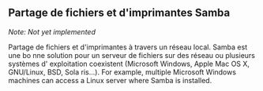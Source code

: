 ## Partage de fichiers et d'imprimantes Samba
_Note: Not yet implemented_

Partage de fichiers et d'imprimantes à travers un réseau local. Samba est une bo
nne solution pour un serveur de fichiers sur des réseau ou plusieurs systèmes d'
exploitation coexistent (Microsoft Windows, Apple Mac OS X, GNU/Linux, BSD, Sola
ris...). For example, multiple Microsoft Windows machines can access a Linux server where Samba is installed.